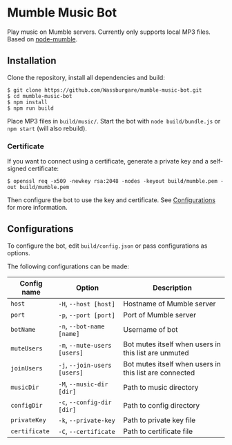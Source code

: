 # Mumble Music Bot

Play music on Mumble servers. Currently only supports local MP3 files. Based on [node-mumble](https://github.com/Rantanen/node-mumble).

## Installation

Clone the repository, install all dependencies and build:  
```
$ git clone https://github.com/Wassburgare/mumble-music-bot.git
$ cd mumble-music-bot
$ npm install
$ npm run build
```
Place MP3 files in `build/music/`. Start the bot with `node build/bundle.js` or `npm start` (will also rebuild).

### Certificate

If you want to connect using a certificate, generate a private key and a self-signed certificate:
```
$ openssl req -x509 -newkey rsa:2048 -nodes -keyout build/mumble.pem -out build/mumble.pem
```
Then configure the bot to use the key and certificate. See [Configurations](#configurations) for more information.

## Configurations

To configure the bot, edit `build/config.json` or pass configurations as options.  

The following configurations can be made:

| <center>Config name</center> | <center>Option</center> | <center>Description</center> |
| --- | --- | --- |
| `host` | `-H`, `--host [host]` | Hostname of Mumble server |
| `port` | `-p`, `--port [port]` | Port of Mumble server |
| `botName` | `-n`, `--bot-name [name]` | Username of bot |
| `muteUsers` | `-m`, `--mute-users [users]` | Bot mutes itself when users in this list are unmuted |
| `joinUsers` | `-j`, `--join-users [users]` | Bot mutes itself when users in this list are connected |
| `musicDir` | `-M`, `--music-dir [dir]` | Path to music directory |
| `configDir` | `-c`, `--config-dir [dir]` | Path to config directory |
| `privateKey` | `-k`, `--private-key` | Path to private key file |
| `certificate` | `-C`, `--certificate` | Path to certificate file |
